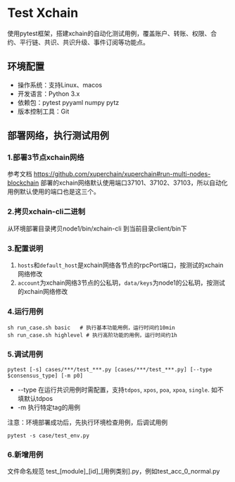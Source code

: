 # Test Xchain
使用pytest框架，搭建xchain的自动化测试用例，覆盖账户、转账、权限、合约、平行链、共识、共识升级、事件订阅等功能点。

## 环境配置
- 操作系统：支持Linux、macos
- 开发语言：Python 3.x
- 依赖包：pytest pyyaml numpy pytz
- 版本控制工具：Git

## 部署网络，执行测试用例
### 1.部署3节点xchain网络
参考文档 https://github.com/xuperchain/xuperchain#run-multi-nodes-blockchain
部署的xchain网络默认使用端口37101、37102、37103，所以自动化用例默认使用的端口也是这三个。

### 2.拷贝xchain-cli二进制
从环境部署目录拷贝node1/bin/xchain-cli 到当前目录client/bin下

### 3.配置说明
1. `hosts`和`default_host`是xchain网络各节点的rpcPort端口，按测试的xchain网络修改
2. `account`为xchain网络3节点的公私玥，`data/keys`为node1的公私玥，按测试的xchain网络修改

### 4.运行用例
```
sh run_case.sh basic   # 执行基本功能用例，运行时间约10min
sh run_case.sh highlevel # 执行高阶功能的用例，运行时间约1h
```

### 5.调试用例
```
pytest [-s] cases/***/test_***.py [cases/***/test_***.py] [--type $consensus_type] [-m p0]
```
* --type 在运行共识用例时需配置，支持`tdpos`, `xpos`, `poa`, `xpoa`, `single`. 如不填默认tdpos
* -m 执行特定tag的用例

注意：环境部署成功后，先执行环境检查用例，后调试用例
```
pytest -s case/test_env.py
```

### 6.新增用例
文件命名规范 test_[module]\_[id]\_[用例类别].py，例如test_acc_0_normal.py

